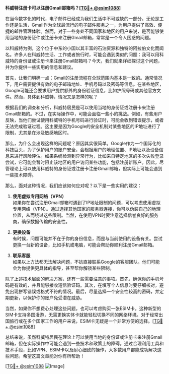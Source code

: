 **科威特注册卡可以注册Gmail邮箱吗？[[TG💪+ @esim1088](https://t.me/s/esim1088)]**

在当今数字化的时代，电子邮件已经成为我们生活中不可或缺的一部分。无论是工作还是生活，Gmail作为全球最流行的电子邮件服务之一，为用户提供了高效、便捷的邮件管理体验。然而，对于一些身处不同国家和地区的用户来说，是否能够使用当地的身份证件或注册卡来注册Gmail邮箱，常常是一个令人困惑的问题。

以科威特为例，这个位于中东的小国以其丰富的石油资源和独特的阿拉伯文化而闻名。许多人在科威特生活、工作或者旅行时，可能会遇到类似的问题：我可以用科威特的身份证或注册卡来注册Gmail邮箱吗？今天，我们就来详细探讨这个问题，并为你提供一些实用的信息和建议。

首先，让我们明确一点：Gmail的注册流程在全球范围内基本是一致的。通常情况下，用户需要提供有效的电子邮箱地址、手机号码以及密码等信息。在某些地区，Google可能还会要求用户提供额外的身份验证信息，比如护照号码或其他官方文件。然而，具体到科威特，情况又是怎样的呢？

根据我们的调查和分析，科威特居民是可以使用当地的身份证或注册卡来注册Gmail邮箱的。不过，在实际操作中，可能会面临一些小的挑战。例如，有些用户反映，当他们尝试使用科威特的手机号码进行验证时，可能会收到错误提示，或者无法完成验证过程。这主要是因为Google的安全机制对某些地区的IP地址进行了限制，尤其是在涉及敏感地区时。

那么，为什么会出现这样的问题呢？原因其实很简单。Google作为一个国际化的科技巨头，为了保护用户的账户安全，会根据用户的地理位置、IP地址以及设备信息来进行风险评估。如果系统检测到异常行为，比如来自特定地区的多次失败登录尝试，它可能会暂时阻止该地区的用户访问某些功能，包括注册新账户。因此，尽管理论上可以使用科威特的身份证或注册卡注册Gmail邮箱，但实际上可能会遇到一些技术障碍。

那么，面对这种情况，我们应该如何应对呢？以下是一些实用的建议：

1. **使用虚拟专用网络（VPN）**  
   如果你在尝试注册Gmail邮箱时遇到了IP地址限制的问题，可以考虑使用虚拟专用网络（VPN）。通过选择其他国家的服务器连接，你可以伪装自己的地理位置，从而绕过这些限制。当然，在使用VPN时要注意选择信誉良好的服务商，确保数据传输的安全性。

2. **更换设备**  
   有时候，问题可能并不在于你的身份信息，而是与当前使用的设备有关。尝试更换一台新的设备，比如手机或电脑，可能会帮助你顺利注册Gmail邮箱。

3. **联系客服**  
   如果以上方法都无法解决问题，不妨直接联系Google的客服团队。他们可能会为你提供更具体的指导，甚至帮你解锁某些限制。

除了上述技术层面的解决方案，还有一些需要注意的事项。首先，确保你的手机号码是有效的，并且能够接收短信验证码。其次，在填写个人信息时要仔细核对，避免出现拼写错误或格式不符的情况。最后，尽量选择一个安全性较高的密码，并定期更新，以保护你的账户免受潜在威胁。

当然，如果你不想费心处理这些问题，也可以考虑购买一张ESIM卡。这种新型的SIM卡支持多国漫游，无需更换实体卡就能轻松切换不同的网络环境。对于经常出国旅行或在多个国家工作的用户来说，ESIM卡无疑是一个非常方便的选择。[[TG💪+ @esim1088](https://t.me/s/esim1088)]

总结来说，虽然科威特居民在理论上可以使用当地的身份证或注册卡来注册Gmail邮箱，但在实际操作中可能会遇到一些技术和政策上的障碍。通过合理利用工具和技术手段，比如VPN、ESIM卡以及耐心细致的操作，大多数用户都能成功解决这些问题。希望这篇文章能对你有所帮助！

[[TG💪+ @esim1088](https://t.me/s/esim1088) ![Image](https://i.postimg.cc/4NQfJmqS/Snipaste-2025-05-13-00-14-12.png)]